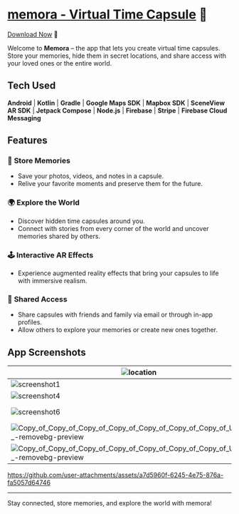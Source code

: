 
# [memora - Virtual Time Capsule](https://memora-website.vercel.app/) 🔗

 [Download Now](https://memora-website.vercel.app/) 🔗


Welcome to **Memora** – the app that lets you create virtual time capsules. Store your memories, hide them in secret locations, and share access with your loved ones or the entire world.

## Tech Used

**Android** | **Kotlin** | **Gradle** | **Google Maps SDK** | **Mapbox SDK** | **SceneView AR SDK** | **Jetpack Compose** | **Node.js** | **Firebase** | **Stripe** | **Firebase Cloud Messaging**

## Features

### 🧳 **Store Memories**
- Save your photos, videos, and notes in a capsule.
- Relive your favorite moments and preserve them for the future.

### 🌍 **Explore the World**
- Discover hidden time capsules around you.
- Connect with stories from every corner of the world and uncover memories shared by others.

### 🕹️ **Interactive AR Effects**
- Experience augmented reality effects that bring your capsules to life with immersive realism.

### 🤝 **Shared Access**
- Share capsules with friends and family via email or through in-app profiles.
- Allow others to explore your memories or create new ones together.

## App Screenshots

| ![location](https://github.com/user-attachments/assets/9c2eba52-697e-4dc3-a62c-274ea2511024) | ![ar](https://github.com/user-attachments/assets/80512b7e-6752-46b8-b16c-4424921d1ba3) | ![screenshot5](https://github.com/user-attachments/assets/f4615e52-273c-4ed2-8451-d5dffed45c59) |
| ----------------------------------------------------- | ----------------------------------------------------- | --------------------------------------------------------- |
| ![screenshot1](https://github.com/user-attachments/assets/f272a0a9-41ba-497e-a349-76d086ede68d) | ![screenshot2](https://github.com/user-attachments/assets/24c9d5f0-8cf4-45ca-b013-d807fc64c4f6) | ![screenshot3](https://github.com/user-attachments/assets/88c84980-279f-4f7e-8668-66e8ea01be42) |
| ![screenshot4](https://github.com/user-attachments/assets/62a76d3f-7109-4c25-8f2c-9918dca5c738) | ![screenshot7](https://github.com/user-attachments/assets/02d4d9b4-90c9-489d-be24-b7c331457e2b) | ![screenshot8](https://github.com/user-attachments/assets/22369f49-4f81-4cea-8617-8d720f62bd23) |
| ![screenshot6](https://github.com/user-attachments/assets/9f184a69-ca5a-4763-9d7e-868810f912d5) | ![Copy_of_Copy_of_Copy_of_Copy_of_Copy_of_Copy_of_Copy_of_Untitled__5_-removebg-preview](https://github.com/user-attachments/assets/8f43ca48-e4eb-4011-899c-a66d39958cfd) | ![Copy_of_Copy_of_Copy_of_Copy_of_Copy_of_Copy_of_Copy_of_Untitled__3_-removebg-preview](https://github.com/user-attachments/assets/3877dca6-c9c4-4693-8927-bd07f6cfd1cf)|
| ![Copy_of_Copy_of_Copy_of_Copy_of_Copy_of_Copy_of_Copy_of_Untitled__2_-removebg-preview](https://github.com/user-attachments/assets/68887cf7-c176-4de0-b69a-0b3fadfd00d9) | ![Copy_of_Copy_of_Copy_of_Copy_of_Copy_of_Copy_of_Copy_of_Untitled__1_-removebg-preview](https://github.com/user-attachments/assets/c031ea55-8d91-4dd5-91d1-88f9a1cbd4fb) | ![Copy_of_Copy_of_Copy_of_Copy_of_Copy_of_Copy_of_Copy_of_Untitled-removebg-preview](https://github.com/user-attachments/assets/3792b4a5-927f-45ac-b76b-2ef3c3f3179b) |
| ![Copy_of_Copy_of_Copy_of_Copy_of_Copy_of_Copy_of_Copy_of_Untitled__4_-removebg-preview](https://github.com/user-attachments/assets/762cfdd4-938a-4407-a3a9-2e03ace1eedf) |  



https://github.com/user-attachments/assets/a7d5960f-6245-4e75-876a-fa5057d64746


---

Stay connected, store memories, and explore the world with memora!
